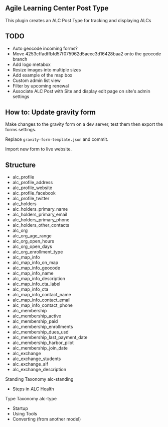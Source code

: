 ## Agile Learning Center Post Type

This plugin creates an ALC Post Type for tracking and displaying ALCs

## TODO

- Auto geocode incoming forms?
 - Move 4253cffadffbfd57f075962d5aeec3d16428baa2 onto the geocode branch
- Add logo metabox
 - Resize images into multiple sizes
- Add example of the map box
- Custom admin list view
 - Filter by upcoming renewal
- Associate ALC Post with Site and display edit page on site's admin settings

## How to: Update gravity form

Make changes to the gravity form on a dev server, test them then export the forms settings.

Replace `gravity-form-template.json` and commit.

Import new form to live website.

## Structure

- alc_profile
 - alc_profile_address
 - alc_profile_website
 - alc_profile_facebook
 - alc_profile_twitter
- alc_holders
 - alc_holders_primary_name
 - alc_holders_primary_email
 - alc_holders_primary_phone
 - alc_holders_other_contacts
- alc_org
 - alc_org_age_range
 - alc_org_open_hours
 - alc_org_open_days
 - alc_org_enrollment_type
- alc_map_info
 - alc_map_info_on_map
 - alc_map_info_geocode
 - alc_map_info_name
 - alc_map_info_description
 - alc_map_info_cta_label
 - alc_map_info_cta
 - alc_map_info_contact_name
 - alc_map_info_contact_email
 - alc_map_info_contact_phone
- alc_membership
 - alc_membership_active
 - alc_membership_paid
 - alc_membership_enrollments
 - alc_membership_dues_usd
 - alc_membership_last_payment_date
 - alc_membership_harbor_pilot
 - alc_membership_join_date
- alc_exchange
 - alc_exchange_students
 - alc_exchange_alf
 - alc_exchange_description

Standing Taxonomy
alc-standing
- Steps in ALC Health

Type Taxonomy
alc-type
- Startup
- Using Tools
- Converting (from another model)